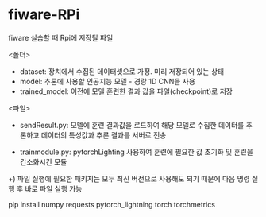 # fiware-RPi
fiware 실습할 때 Rpi에 저장될 파일

<폴더>

- dataset: 장치에서 수집된 데이터셋으로 가정. 미리 저장되어 있는 상태
- model: 추론에 사용할 인공지능 모델 - 경랑 1D CNN을 사용
- trained_model: 이전에 모델 훈련한 결과 값을 파일(checkpoint)로 저장


<파일>

- sendResult.py: 모델에 훈련 결과값을 로드하여 해당 모델로 수집한 데이터를 추론하고 데이터의 특성값과 추론 결과를 서버로 전송

- trainmodule.py: pytorchLighting 사용하여 훈련에 필요한 값 초기화 및 훈련을 간소화시킨 모듈



+) 파일 실행에 필요한 패키지는 모두 최신 버전으로 사용해도 되기 때문에 다음 명령 실행 후 바로 파일 실행 가능

pip install numpy requests pytorch_lightning torch torchmetrics
